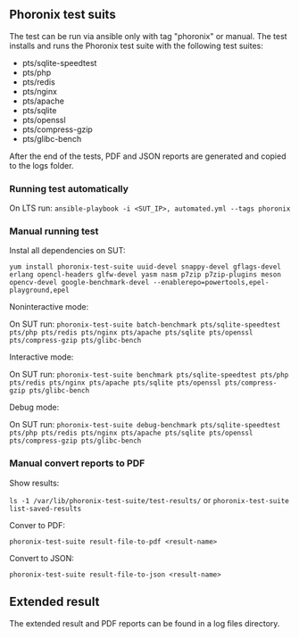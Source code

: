 ## Phoronix test suits
The test can be run via ansible only with tag "phoronix" or manual.
The test installs and runs the Phoronix test suite with the following test suites:
- pts/sqlite-speedtest
- pts/php
- pts/redis
- pts/nginx
- pts/apache
- pts/sqlite
- pts/openssl
- pts/compress-gzip
- pts/glibc-bench

After the end of the tests, PDF and JSON reports are generated and copied to the logs folder.
### Running test automatically
On LTS run: `ansible-playbook -i <SUT_IP>, automated.yml --tags phoronix`

### Manual running test
Instal all dependencies on SUT: 

`yum install phoronix-test-suite uuid-devel snappy-devel gflags-devel erlang opencl-headers glfw-devel yasm nasm p7zip p7zip-plugins meson opencv-devel google-benchmark-devel --enablerepo=powertools,epel-playground,epel`

Noninteractive mode:

On SUT run: `phoronix-test-suite batch-benchmark pts/sqlite-speedtest pts/php pts/redis pts/nginx pts/apache pts/sqlite pts/openssl pts/compress-gzip pts/glibc-bench`

Interactive mode:

On SUT run: `phoronix-test-suite benchmark pts/sqlite-speedtest pts/php pts/redis pts/nginx pts/apache pts/sqlite pts/openssl pts/compress-gzip pts/glibc-bench`

Debug mode: 

On SUT run: `phoronix-test-suite debug-benchmark pts/sqlite-speedtest pts/php pts/redis pts/nginx pts/apache pts/sqlite pts/openssl pts/compress-gzip pts/glibc-bench`

### Manual convert reports to PDF

Show results:

`ls -1 /var/lib/phoronix-test-suite/test-results/` or `phoronix-test-suite list-saved-results`

Conver to PDF:

`phoronix-test-suite result-file-to-pdf <result-name>`

Convert to JSON:

`phoronix-test-suite result-file-to-json <result-name>`
## Extended result
The extended result and PDF reports can be found in a log files directory.